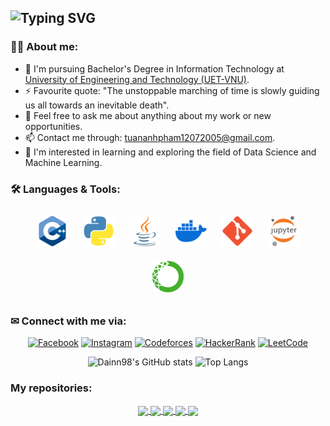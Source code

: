 ![Typing SVG](https://readme-typing-svg.demolab.com?font=Fira+Code&pause=1000&width=435&lines=Hi%2C+I'm+%40Dainn98+%F0%9F%91%A8%E2%80%8D%F0%9F%92%BB;A+2th-year+student+from+UET-VNU)
---
### 👩‍💻 About me:
- 🌱 I'm pursuing Bachelor's Degree in Information Technology at [University of Engineering and Technology (UET-VNU)](https://uet.vnu.edu.vn/).
- ⚡ Favourite quote: "The unstoppable marching of time is slowly guiding us all towards an inevitable death".
- 💬 Feel free to ask me about anything about my work or new opportunities.
- 📫 Contact me through: [tuananhpham12072005@gmail.com](mailto:tuananhpham12072005@gmail.com).
- 🔭 I'm interested in learning and exploring the field of Data Science and Machine Learning.

### 🛠 Languages & Tools:
<div align="center">          
  <p>
    <img src="./Logo/cplusplus.png" title="C++" alt="C++" width="50" height="50" style="margin: 10px;"/>
    <img src="./Logo/python.png" title="Python" alt="Python" width="50" height="50" style="margin: 10px;"/>
    <img src="./Logo/java.png" title="Java" alt="Java" width="50" height="50" style="margin: 10px;"/>
    <img src="./Logo/docker.png" title="Docker" alt="Docker" width="50" height="50" style="margin: 10px;"/>
    <img src="./Logo/git.png" title="Git" alt="Git" width="50" height="50" style="margin: 10px;"/>
    <img src="./Logo/jupiter_notebook.png" title="Jupyter Notebook" alt="Jupyter Notebook" width="50" height="50" style="margin: 10px;"/>
    <img src="./Logo/Anaconda.png" title="Anaconda" alt="Anaconda" width="50" height="50" style="margin: 10px;"/>
  </p>
</div>  

### ✉ Connect with me via: 
<div align="center">          
  <p>
    
[![Facebook](https://img.shields.io/badge/Facebook-%231877F2.svg?logo=Facebook&logoColor=white)](https://www.facebook.com/dainn98/) 
[![Instagram](https://img.shields.io/badge/Instagram-E4405F.svg?logo=Instagram&logoColor=white)](https://www.instagram.com/tanhh.1275/) 
[![Codeforces](https://img.shields.io/badge/Codeforces-%235A5FCD.svg?logo=Codeforces&logoColor=white)](https://codeforces.com/profile/dainn98)
[![HackerRank](https://img.shields.io/badge/HackerRank-2EC866.svg?logo=HackerRank&logoColor=white)](https://www.hackerrank.com/profile/tuananhk56a1)
[![LeetCode](https://img.shields.io/badge/LeetCode-FFA116.svg?logo=LeetCode&logoColor=white)](https://leetcode.com/u/Dainn98/)

  </p>
</div>  
<div align="center">          
  <p>

![Dainn98's GitHub stats](https://github-readme-stats.vercel.app/api?username=Dainn98&show_icons=true&theme=shadow_blue)
![Top Langs](https://github-readme-stats.vercel.app/api/top-langs/?username=Dainn98&layout=compact)

  </p>
</div>  

### My repositories: 

<div align="center">          
  <p>
<a href="https://github.com/Dainn98/LibraryManagement">
  <img align="center" src="https://github-readme-stats.vercel.app/api/pin/?username=Dainn98&repo=LibraryManagement&theme=shadow_red" />
</a>

<a href="https://github.com/Dainn98/FloppyBird">
  <img align="center" src="https://github-readme-stats.vercel.app/api/pin/?username=Dainn98&repo=FloppyBird&theme=shadow_green" />
</a>

<a href="https://github.com/Dainn98/HangMan">
  <img align="center" src="https://github-readme-stats.vercel.app/api/pin/?username=Dainn98&repo=HangMan&theme=shadow_green" />
</a>  

<a href="https://github.com/Dainn98/Simple_XO">
  <img align="center" src="https://github-readme-stats.vercel.app/api/pin/?username=Dainn98&repo=Simple_XO&theme=shadow_red" />
</a>  

  <a href="https://github.com/Dainn98/GenerativeAI">
  <img align="center" src="https://github-readme-stats.vercel.app/api/pin/?username=Dainn98&repo=GenerativeAI&theme=shadow_green" />
</a>
  </p>
</div>  

